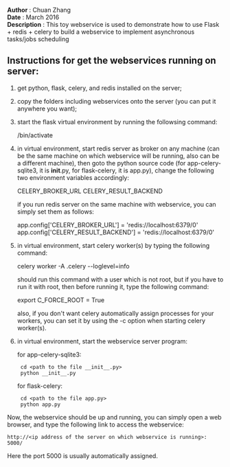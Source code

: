 <b>Author</b> : Chuan Zhang <br>
<b>Date</b> : March 2016 <br>
<b>Description</b> : This toy webservice is used to demonstrate how to use Flask + redis + celery to build a webservice to implement asynchronous tasks/jobs scheduling
<br>

## Instructions for get the webservices running on server:

1. get python, flask, celery, and redis installed on the server;
2. copy the folders including webservices onto the server (you can put it anywhere you want);
3. start the flask virtual environment by running the followsing command:

	<path to the flask virtual environment>/bin/activate

4. in virtual environment, start redis server as broker on any machine (can be the same machine on which webservice will 
   be running, also can be a different machine), then goto the python source code (for app-celery-sqlite3, it is __init__.py,
   for flask-celery, it is app.py), change the following two environment variables accordingly:

	CELERY_BROKER_URL
	CELERY_RESULT_BACKEND

   if you run redis server on the same machine with webservice, you can simply set them as follows:

	app.config['CELERY_BROKER_URL'] = 'redis://localhost:6379/0'
	app.config['CELERY_RESULT_BACKEND'] = 'redis://localhost:6379/0'

5. in virtual environment, start celery worker(s) by typing the following command:

	celery worker -A <your project name>.celery --loglevel=info

   should run this command with a user which is not root, but if you have to run it with root, then before running it,
   type the following command:

	export C_FORCE_ROOT = True

   also, if you don't want celery automatically assign processes for your workers, you can set it by using the -c option
   when starting celery worker(s).

6. in virtual environment, start the webservice server program:

	for app-celery-sqlite3:
	
		cd <path to the file __init__.py>
		python __init__.py

	for flask-celery:

		cd <path to the file app.py>
		python app.py

Now, the webservice should be up and running, you can simply open a web browser, and type the following link to access the
webservice:

	http://<ip address of the server on which webservice is running>: 5000/

Here the port 5000 is usually automatically assigned.
